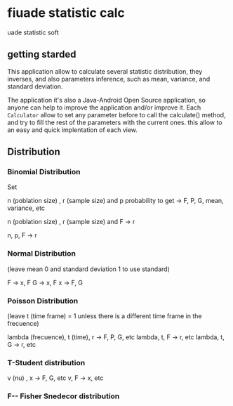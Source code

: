 # fiuade statistic calc
uade statistic soft

## getting starded 

This application allow to calculate several statistic distribution, they inverses, and also parameters inference, such as mean, variance, and standard deviation.

The application it's also a Java-Android Open Source application, so anyone can help to improve the application and/or improve it.
Each `Calculator` allow to set any parameter before to call the calculate() method, and try to fill the rest of the parameters 
with the current ones. this allow to an easy and quick implentation of each view.

## Distribution

### Binomial Distribution

Set 

n (poblation size) , r (sample size) and p probability to get -> F, P, G, mean, variance, etc

n (poblation size) , r (sample size) and F -> r

n, p, F -> r

### Normal Distribution

(leave mean 0 and standard deviation 1 to use standard)

F -> x, F
G -> x, F
x -> F, G

### Poisson Distribution
(leave t (time frame) = 1 unless there is a different time frame in the frecuence) 

lambda (frecuence), t (time), r -> F, P, G, etc
lambda, t, F -> r, etc
lambda, t, G -> r, etc

### T-Student distribution

v (nu) , x -> F, G, etc
v, F -> x, etc

### F-- Fisher Snedecor distribution


